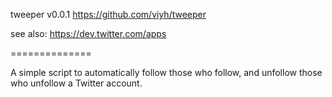 tweeper v0.0.1
https://github.com/viyh/tweeper

see also: https://dev.twitter.com/apps

==============

A simple script to automatically follow those who follow, and unfollow those who unfollow a Twitter account.
